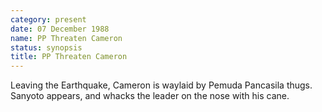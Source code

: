 ```yaml
---
category: present
date: 07 December 1988
name: PP Threaten Cameron
status: synopsis
title: PP Threaten Cameron
---
```

Leaving the Earthquake, Cameron is waylaid by Pemuda Pancasila thugs. Sanyoto appears, and whacks the leader on the nose with his cane.
